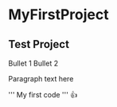 # MyFirstProject
## Test Project

Bullet 1
Bullet 2

Paragraph text here

'''
My first code
'''
:+1:
